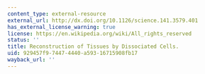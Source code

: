 ```yaml
---
content_type: external-resource
external_url: http://dx.doi.org/10.1126/science.141.3579.401
has_external_license_warning: true
license: https://en.wikipedia.org/wiki/All_rights_reserved
status: ''
title: Reconstruction of Tissues by Dissociated Cells.
uid: 929457f9-7447-4440-a593-16715908fb17
wayback_url: ''
---
```

